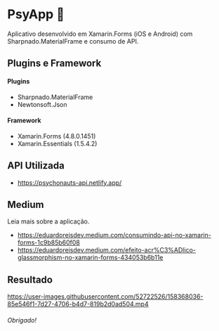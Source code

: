 # PsyApp :brain:
Aplicativo desenvolvido em Xamarin.Forms (iOS e Android) com Sharpnado.MaterialFrame e consumo de API.

## Plugins e Framework
#### Plugins
- Sharpnado.MaterialFrame
- Newtonsoft.Json
#### Framework
- Xamarin.Forms (4.8.0.1451)
- Xamarin.Essentials (1.5.4.2)

## API Utilizada
- https://psychonauts-api.netlify.app/

## Medium
Leia mais sobre a aplicação.
- https://eduardoreisdev.medium.com/consumindo-api-no-xamarin-forms-1c9b85b60f08
- https://eduardoreisdev.medium.com/efeito-acr%C3%ADlico-glassmorphism-no-xamarin-forms-434053b6b11e

## Resultado

https://user-images.githubusercontent.com/52722526/158368036-85e546f1-7d27-4706-b4d7-819b2d0ad504.mp4


###### Obrigado!

